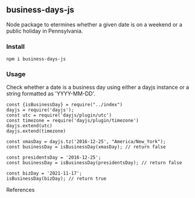 ## business-days-js

Node package to etermines whether a given date is on a weekend or a public holiday in Pennsylvania.

### Install

```
npm i business-days-js

```

### Usage

Check whether a date is a business day using either a dayjs instance or a string formatted as 'YYYY-MM-DD'.

```
const {isBusinessDay} = require("../index")
dayjs = require('dayjs');
const utc = require('dayjs/plugin/utc')
const timezone = require('dayjs/plugin/timezone')
dayjs.extend(utc)
dayjs.extend(timezone)

const xmasDay = dayjs.tz('2016-12-25', "America/New_York");
const businessDay = isBusinessDay(xmasDay); // return false

const presidentsDay = '2016-12-25';
const businessDay = isBusinessDay(presidentsDay); // return false

const bizDay = '2021-11-17';
isBusinessDay(bizDay); // return true

```

References
